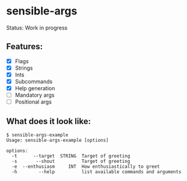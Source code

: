 <!--
SPDX-FileCopyrightText: 2023 The libsensible Authors

SPDX-License-Identifier: Unlicense
-->


# sensible-args

Status: Work in progress

## Features:

- [x] Flags
- [x] Strings
- [x] Ints
- [x] Subcommands
- [x] Help generation
- [ ] Mandatory args
- [ ] Positional args

## What does it look like:

```
$ sensible-args-example
Usage: sensible-args-example [options]

options:
  -t      --target  STRING  Target of greeting
  -s       --shout          Target of greeting
  -e  --enthusiasm     INT  How enthusiastically to greet
  -h        --help          list available commands and arguments

```
